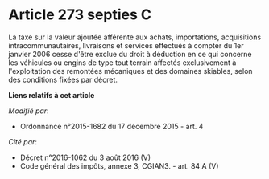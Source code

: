 # Article 273 septies C

La taxe sur la valeur ajoutée afférente aux achats, importations, acquisitions intracommunautaires, livraisons et services
effectués à compter du 1er janvier 2006 cesse d'être exclue du droit à déduction en ce qui concerne les véhicules ou engins
de type tout terrain affectés exclusivement à l'exploitation des remontées mécaniques et des domaines skiables,
selon des conditions fixées par décret.

**Liens relatifs à cet article**

_Modifié par_:

  - Ordonnance n°2015-1682 du 17 décembre 2015 - art. 4

_Cité par_:

  - Décret n°2016-1062 du 3 août 2016 (V)
  - Code général des impôts, annexe 3, CGIAN3. - art. 84 A (V)
